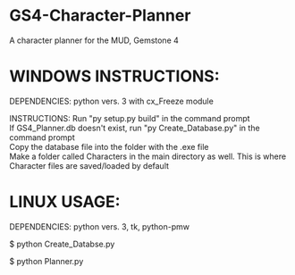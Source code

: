 # GS4-Character-Planner
A character planner for the MUD, Gemstone 4

# WINDOWS INSTRUCTIONS:
DEPENDENCIES: python vers. 3 with cx_Freeze module  

INSTRUCTIONS: 
Run "py setup.py build" in the command prompt  
If GS4\_Planner.db doesn't exist, run "py Create_Database.py" in the command prompt  
Copy the database file into the folder with the .exe file  
Make a folder called Characters in the main directory as well. This is where Character files are saved/loaded by default  

# LINUX USAGE:
DEPENDENCIES: python vers. 3, tk, python-pmw  

$ python Create_Databse.py  

$ python Planner.py  

